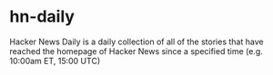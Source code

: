 hn-daily
========

Hacker News Daily is a daily collection of all of the stories that have reached the homepage of Hacker News since a specified time (e.g. 10:00am ET, 15:00 UTC)